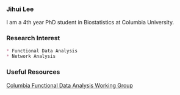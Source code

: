### Jihui Lee

I am a 4th year PhD student in Biostatistics at Columbia University.

### Research Interest
```markdown
* Functional Data Analysis
* Network Analysis
```

### Useful Resources

[Columbia Functional Data Analysis Working Group](https://www.mailman.columbia.edu/research/functional-data-analysis-working-group)
